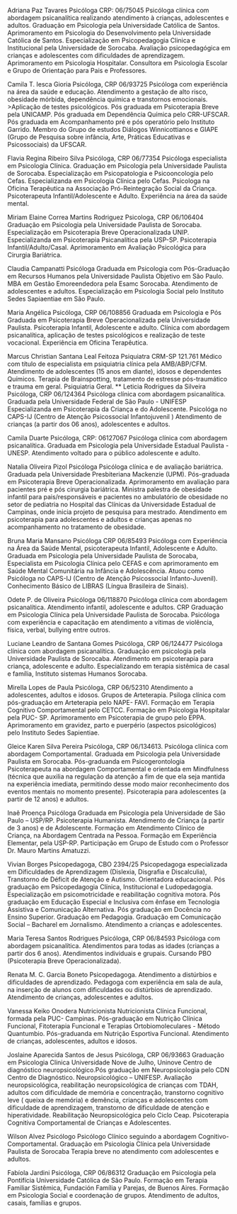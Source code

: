 Adriana Paz Tavares
Psicóloga CRP: 06/75045
Psicóloga clínica com abordagem psicanalítica realizando atendimento à crianças, adolescentes e adultos. Graduação em Psicologia pela Universidade Católica de Santos. Aprimoramento em Psicologia do Desenvolvimento pela Universidade Católica de Santos. Especialização em Psicopedagogia Clinica e Institucional pela Universidade de Sorocaba. 
Avaliação psicopedagógica em crianças e adolescentes com dificuldades de aprendizagem. 
Aprimoramento em Psicologia Hospitalar. 
Consultora em Psicologia Escolar e Grupo de Orientação para Pais e Professores.

Camila T. Iesca Gioria
Psicóloga, CRP 06/93725
Psicóloga com experiência na área da saúde e educação. Atendimento a gestação de alto risco, obesidade mórbida, dependência química e transtornos emocionais. >Aplicação de testes psicológicos. 
Pós graduada em Psicoterapia Breve pela UNICAMP. Pós graduada em Dependência Química pelo CRR-UFSCAR. Pós graduada em Acompanhamento pré e pós operatório pelo Instituto Garrido. 
Membro do Grupo de estudos Diálogos Winnicottianos e GIAPE (Grupo de Pesquisa sobre infância, Arte, Práticas Educativas e Psicossociais) da UFSCAR.

Flavia Regina Ribeiro Silva
Psicóloga, CRP 06/77354
Psicóloga especialista em Psicologia Clínica. Graduação em Psicologia pela Universidade Paulista de Sorocaba. Especialização em Psicopatologia e Psicooncologia pelo Cefas. Especializanda em Psicologia Clínica pelo Cefas. 
Psicologa na Oficina Terapêutica na Associação Pró-Reintegração Social da Criança. 
Psicoterapeuta Infantil/Adolescente e Adulto. 
Experiência na área da saúde mental.

Miriam Elaine Correa Martins Rodriguez
Psicologa, CRP 06/106404
Graduação em Psicologia pela Universidade Paulista de Sorocaba. Especialização em Psicoterapia Breve Operacionalizada UNIP. Especializanda em Psicoterapia Psicanalítica pela USP-SP. 
Psicoterapia Infantil/Adulto/Casal. 
Aprimoramento em Avaliação Psicológica para Cirurgia Bariátrica.

Claudia Campanatti
Psicóloga
Graduada em Psicologia com Pós-Graduação em Recursos Humanos pela Universidade Paulista Objetivo em São Paulo. MBA em Gestão Emoreendedora pela Esamc Sorocaba. 
Atendimento de adolescentes e adultos. 
Especialização em Psicologia Social pelo Instituto Sedes Sapiaentiae em São Paulo.

Maria Angélica
Psicóloga, CRP 06/108856
Graduada em Psicologia e Pós Graduada em Psicoterapia Breve Operacionalizada pela Universidade Paulista. 
Psicoterapia Infantil, Adolescente e adulto. 
Clínica com abordagem psicanalítica, aplicação de testes psicológicos e realização de teste vocacional. Experiência em Oficina Terapêutica.

Marcus Christian Santana Leal Feitoza
Psiquiatra CRM-SP 121.761
Médico com título de especialista em psiquiatria clínica pela AMB/ABP/CFM.
Atendimento de adolescentes (15 anos em diante), idosos e dependentes Químicos.
Terapia de Brainspotting, tratamento de estresse pós-traumático e trauma em geral.
Psiquiatria Geral.
**
Leticia Rodrigues da Silveira
Psicóloga, CRP 06/124364
Psicóloga clínica com abordagem psicanalítica. Graduada pela Universidade Federal de São Paulo - UNIFESP
Especializanda em Psicoterapia da Criança e do Adolescente.
Psicológa no CAPS-IJ (Centro de Atenção Psicossocial Infantojuvenil )
Atendimento de crianças (a partir dos 06 anos), adolescentes e adultos.

Camila Duarte
Psicóloga, CRP: 06127067
Psicóloga clínica com abordagem psicanalítica.
Graduada em Psicologia pela Universidade Estadual Paulista - UNESP. 
Atendimento voltado para o público adolescente e adulto.

Natalia Oliveira Pizol
Psicóloga
Psicóloga clínica e de avaliação bariátrica.
Graduada pela Universidade Presbiteriana Mackenzie (UPM). Pós-graduada em Psicoterapia Breve Operacionalizada. 
Aprimoramento em avaliação para pacientes pré e pós cirurgia bariátrica. 
Ministra palestra de obesidade infantil para pais/responsáveis e pacientes no ambulatório de obesidade no setor de pediatria no Hospital das Clínicas da Universidade Estadual de Campinas, onde inicia projeto de pesquisa para mestrado. 
Atendimento em psicoterapia para adolescentes e adultos e crianças apenas no acompanhamento no tratamento de obesidade.

Bruna Maria Mansano
Psicóloga CRP 06/85493
Psicóloga com Experiência na Área da Saúde Mental, psicoterapeuta Infantil, Adolescente e Adulto. 
Graduada em Psicologia pela Universidade Paulista de Sorocaba, 
Especialista em Psicologia Clínica pelo CEFAS e com aprimoramento em Saúde Mental Comunitária na Infância e Adolescência. 
Atuou como Psicóloga no CAPS-IJ (Centro de Atenção Psicossocial Infanto-Juvenil). 
Conhecimento Básico de LIBRAS (Língua Brasileira de Sinais).

Odete P. de Oliveira
Psicóloga 06/118870
Psicóloga clínica com abordagem psicanalítica. Atendimento infantil, adolescente e adultos. CRP 
Graduação em Psicologia Clínica pela Universidade Paulista de Sorocaba. 
Psicóloga com experiência e capacitação em atendimento a vítimas de violência, física, verbal, bullying entre outros.

Luciane Leandro de Santana Gomes
Psicóloga, CRP 06/124477
Psicóloga clínica com abordagem psicanalítica.
Graduação em psicologia pela Universidade Paulista de Sorocaba. 
Atendimento em psicoterapia para criança, adolescente e adulto. 
Especializando em terapia sistêmica de casal e família, Instituto sistemas Humanos Sorocaba.

Mirella Lopes de Paula
Psicóloga, CRP 06/52310
Atendimento a adolescentes, adultos e idosos. Grupos de Arteterapia.
Psiloga clínica com pós-graduação em Arteterapia pelo NAPE- FAVI.
Formação em Terapia Cognitivo Comportamental pelo CETCC.
Formação em Psicologia Hospitalar pela PUC- SP.
Aprimoramento em Psicoterapia de grupo pelo EPPA. 
Aprimoramento em gravidez, parto e puerpério (aspectos psicológicos) pelo Instituto Sedes Sapientiae.

Gleice Karen Silva Pereira
Psicóloga, CRP 06/134613.
Psicóloga clínica com abordagem Comportamental.
Graduada em Psicologia pela Universidade Paulista em Sorocaba. 
Pós-graduanda em Psicogerontologia Psicoterapeuta na abordagem Comportamental e orientada em Mindfulness (técnica que auxilia na regulação da atenção a fim de que ela seja mantida na experiência imediata, permitindo desse modo maior reconhecimento dos eventos mentais no momento presente). 
Psicoterapia para adolescentes (a partir de 12 anos) e adultos.

Inaê Proença
Psicóloga
Graduada em Psicologia pela Universidade de São Paulo – USP/RP. 
Psicoterapia Humanista. 
Atendimento de Criança (a partir de 3 anos) e de Adolescente. 
Formação em Atendimento Clínico de Criança, na Abordagem Centrada na Pessoa. 
Formação em Experiência Elementar, pela USP-RP. 
Participação em Grupo de Estudo com o Professor Dr. Mauro Martins Amatuzzi.

Vivian Borges
Psicopedagoga, CBO 2394/25
Psicopedagoga especializada em Dificuldades de Aprendizagem (Dislexia, Disgrafia e Discalculia), Transtorno de Déficit de Atenção e Autismo. Orientadora educacional.
Pós graduação em Psicopedagogia Clínica, Institucional e Ludopedagogia. 
Especialização em psicomotricidade e reabilitação cognitiva motora. Pós graduação em Educação Especial e Inclusiva com ênfase em Tecnologia Assistiva e Comunicação Alternativa. Pós graduação em Docência no Ensino Superior. 
Graduação em Pedagogia. 
Graduação em Comunicação Social – Bacharel em Jornalismo. 
Atendimento a crianças e adolescentes.

Maria Teresa Santos Rodrigues
Psicóloga, CRP 06/84593
Psicóloga com abordagem psicanalítica.
Atendimentos para todas as idades (crianças a partir dos 6 anos). 
Atendimentos individuais e grupais. Cursando PBO (Psicoterapia Breve Operacionalizada).

Renata M. C. Garcia Boneto
Psicopedagoga. 
Atendimento a distúrbios e dificuldades de aprendizado.
Pedagoga com experiência em sala de aula, na inserção de alunos com dificuldades ou distúrbios de aprendizado. 
Atendimento de crianças, adolescentes e adultos.

Vanessa Keiko Onodera
Nutricionista
Nutricionista Clínica Funcional, formada pela PUC- Campinas. 
Pós-graduação em Nutrição Clínica Funcional, Fitoterapia Funcional e Terapias Ortobiomoleculares - Método Quantumbio. 
Pós-graduanda em Nutrição Esportiva Funcional. 
Atendimento de crianças, adolescentes, adultos e idosos.


Joslaine Aparecida Santos de Jesus
Psicóloga, CRP 06/93663
Graduação em Psicologia Clinica Universidade Nove de Julho, Uninove Centro de diagnóstico neuropsicológico.Pós graduação em Neuropsicologia pelo CDN Centro de Diagnóstico. Neuropsicológico – UNIFESP. 
Avaliação neuropsicológica, reabilitação neuropsicológica de crianças com TDAH, adultos com dificuldade de memória e concentração, transtorno cognitivo leve ( queixa de memória) e demência, crianças e adolescentes com dificuldade de aprendizagem, transtorno de dificuldade de atenção e hiperatividade. 
Reabilitação Neuropsicológica pelo Ciclo Ceap. 
Psicoterapia Cognitiva Comportamental de Crianças e Adolescentes.

Wilson Alvez
Psicólogo
Psicólogo Clínico seguindo a abordagem Cognitivo-Comportamental.
Graduação em Psicologia Clínica pela Universidade Paulista de Sorocaba 
Terapia breve no atendimento com adolescentes e adultos.


Fabíola Jardini
Psicóloga, CRP 06/86312
Graduação em Psicologia pela Pontifícia Universidade Católica de São Paulo. 
Formação em Terapia Familiar Sistêmica, Fundación Família y Parejas, de Buenos Aires. 
Formação em Psicologia Social e coordenação de grupos. 
Atendimento de adultos, casais, famílias e grupos.
